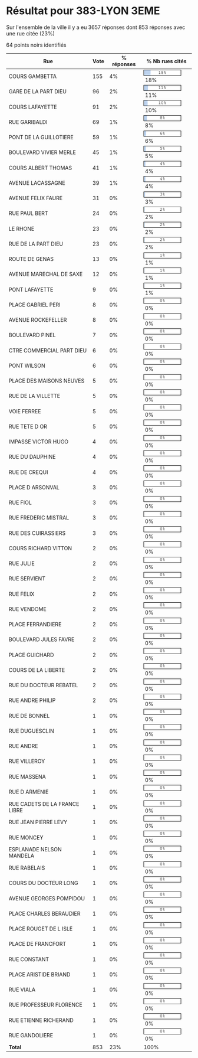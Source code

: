# Résultat pour 383-LYON 3EME

Sur l'ensemble de la ville il y a eu 3657 réponses dont 853 réponses avec une rue citée (23%)

64 points noirs identifiés

| Rue | Vote | % réponses | % Nb rues cités|
|-----|------|------------|----------------|
| COURS GAMBETTA | 155 | 4% | <img src="../../img/bar_18.gif" />&nbsp;18%|
| GARE DE LA PART DIEU | 96 | 2% | <img src="../../img/bar_11.gif" />&nbsp;11%|
| COURS LAFAYETTE | 91 | 2% | <img src="../../img/bar_10.gif" />&nbsp;10%|
| RUE GARIBALDI | 69 | 1% | <img src="../../img/bar_8.gif" />&nbsp;8%|
| PONT DE LA GUILLOTIERE | 59 | 1% | <img src="../../img/bar_6.gif" />&nbsp;6%|
| BOULEVARD VIVIER MERLE | 45 | 1% | <img src="../../img/bar_5.gif" />&nbsp;5%|
| COURS ALBERT THOMAS | 41 | 1% | <img src="../../img/bar_4.gif" />&nbsp;4%|
| AVENUE LACASSAGNE | 39 | 1% | <img src="../../img/bar_4.gif" />&nbsp;4%|
| AVENUE FELIX FAURE | 31 | 0% | <img src="../../img/bar_3.gif" />&nbsp;3%|
| RUE PAUL BERT | 24 | 0% | <img src="../../img/bar_2.gif" />&nbsp;2%|
| LE RHONE | 23 | 0% | <img src="../../img/bar_2.gif" />&nbsp;2%|
| RUE DE LA PART DIEU | 23 | 0% | <img src="../../img/bar_2.gif" />&nbsp;2%|
| ROUTE DE GENAS | 13 | 0% | <img src="../../img/bar_1.gif" />&nbsp;1%|
| AVENUE MARECHAL DE SAXE | 12 | 0% | <img src="../../img/bar_1.gif" />&nbsp;1%|
| PONT LAFAYETTE | 9 | 0% | <img src="../../img/bar_1.gif" />&nbsp;1%|
| PLACE GABRIEL PERI | 8 | 0% | <img src="../../img/bar_0.gif" />&nbsp;0%|
| AVENUE ROCKEFELLER | 8 | 0% | <img src="../../img/bar_0.gif" />&nbsp;0%|
| BOULEVARD PINEL | 7 | 0% | <img src="../../img/bar_0.gif" />&nbsp;0%|
| CTRE COMMERCIAL PART DIEU | 6 | 0% | <img src="../../img/bar_0.gif" />&nbsp;0%|
| PONT WILSON | 6 | 0% | <img src="../../img/bar_0.gif" />&nbsp;0%|
| PLACE DES MAISONS NEUVES | 5 | 0% | <img src="../../img/bar_0.gif" />&nbsp;0%|
| RUE DE LA VILLETTE | 5 | 0% | <img src="../../img/bar_0.gif" />&nbsp;0%|
| VOIE FERREE | 5 | 0% | <img src="../../img/bar_0.gif" />&nbsp;0%|
| RUE TETE D OR | 5 | 0% | <img src="../../img/bar_0.gif" />&nbsp;0%|
| IMPASSE VICTOR HUGO | 4 | 0% | <img src="../../img/bar_0.gif" />&nbsp;0%|
| RUE DU DAUPHINE | 4 | 0% | <img src="../../img/bar_0.gif" />&nbsp;0%|
| RUE DE CREQUI | 4 | 0% | <img src="../../img/bar_0.gif" />&nbsp;0%|
| PLACE D ARSONVAL | 3 | 0% | <img src="../../img/bar_0.gif" />&nbsp;0%|
| RUE FIOL | 3 | 0% | <img src="../../img/bar_0.gif" />&nbsp;0%|
| RUE FREDERIC MISTRAL | 3 | 0% | <img src="../../img/bar_0.gif" />&nbsp;0%|
| RUE DES CUIRASSIERS | 3 | 0% | <img src="../../img/bar_0.gif" />&nbsp;0%|
| COURS RICHARD VITTON | 2 | 0% | <img src="../../img/bar_0.gif" />&nbsp;0%|
| RUE JULIE | 2 | 0% | <img src="../../img/bar_0.gif" />&nbsp;0%|
| RUE SERVIENT | 2 | 0% | <img src="../../img/bar_0.gif" />&nbsp;0%|
| RUE FELIX | 2 | 0% | <img src="../../img/bar_0.gif" />&nbsp;0%|
| RUE VENDOME | 2 | 0% | <img src="../../img/bar_0.gif" />&nbsp;0%|
| PLACE FERRANDIERE | 2 | 0% | <img src="../../img/bar_0.gif" />&nbsp;0%|
| BOULEVARD JULES FAVRE | 2 | 0% | <img src="../../img/bar_0.gif" />&nbsp;0%|
| PLACE GUICHARD | 2 | 0% | <img src="../../img/bar_0.gif" />&nbsp;0%|
| COURS DE LA LIBERTE | 2 | 0% | <img src="../../img/bar_0.gif" />&nbsp;0%|
| RUE DU DOCTEUR REBATEL | 2 | 0% | <img src="../../img/bar_0.gif" />&nbsp;0%|
| RUE ANDRE PHILIP | 2 | 0% | <img src="../../img/bar_0.gif" />&nbsp;0%|
| RUE DE BONNEL | 1 | 0% | <img src="../../img/bar_0.gif" />&nbsp;0%|
| RUE DUGUESCLIN | 1 | 0% | <img src="../../img/bar_0.gif" />&nbsp;0%|
| RUE ANDRE | 1 | 0% | <img src="../../img/bar_0.gif" />&nbsp;0%|
| RUE VILLEROY | 1 | 0% | <img src="../../img/bar_0.gif" />&nbsp;0%|
| RUE MASSENA | 1 | 0% | <img src="../../img/bar_0.gif" />&nbsp;0%|
| RUE D ARMENIE | 1 | 0% | <img src="../../img/bar_0.gif" />&nbsp;0%|
| RUE CADETS DE LA FRANCE LIBRE | 1 | 0% | <img src="../../img/bar_0.gif" />&nbsp;0%|
| RUE JEAN PIERRE LEVY | 1 | 0% | <img src="../../img/bar_0.gif" />&nbsp;0%|
| RUE MONCEY | 1 | 0% | <img src="../../img/bar_0.gif" />&nbsp;0%|
| ESPLANADE NELSON MANDELA | 1 | 0% | <img src="../../img/bar_0.gif" />&nbsp;0%|
| RUE RABELAIS | 1 | 0% | <img src="../../img/bar_0.gif" />&nbsp;0%|
| COURS DU DOCTEUR LONG | 1 | 0% | <img src="../../img/bar_0.gif" />&nbsp;0%|
| AVENUE GEORGES POMPIDOU | 1 | 0% | <img src="../../img/bar_0.gif" />&nbsp;0%|
| PLACE CHARLES  BERAUDIER | 1 | 0% | <img src="../../img/bar_0.gif" />&nbsp;0%|
| PLACE ROUGET DE L ISLE | 1 | 0% | <img src="../../img/bar_0.gif" />&nbsp;0%|
| PLACE DE FRANCFORT | 1 | 0% | <img src="../../img/bar_0.gif" />&nbsp;0%|
| RUE CONSTANT | 1 | 0% | <img src="../../img/bar_0.gif" />&nbsp;0%|
| PLACE ARISTIDE BRIAND | 1 | 0% | <img src="../../img/bar_0.gif" />&nbsp;0%|
| RUE VIALA | 1 | 0% | <img src="../../img/bar_0.gif" />&nbsp;0%|
| RUE PROFESSEUR FLORENCE | 1 | 0% | <img src="../../img/bar_0.gif" />&nbsp;0%|
| RUE ETIENNE RICHERAND | 1 | 0% | <img src="../../img/bar_0.gif" />&nbsp;0%|
| RUE GANDOLIERE | 1 | 0% | <img src="../../img/bar_0.gif" />&nbsp;0%|
| **Total** | 853 | 23% | 100%|
